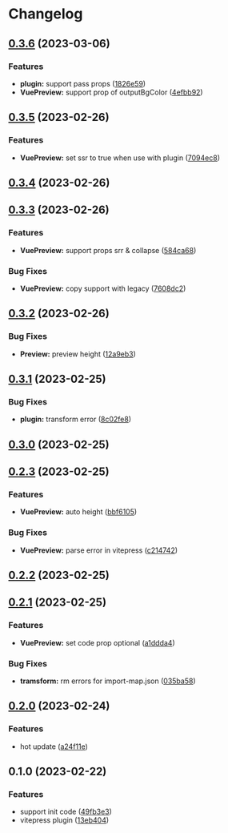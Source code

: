 # Changelog

## [0.3.6](https://github.com/liting-yes/vite-plugin-vue-preview/compare/0.3.5...0.3.6) (2023-03-06)


### Features

* **plugin:** support pass props ([1826e59](https://github.com/liting-yes/vite-plugin-vue-preview/commit/1826e593575be7ec909a8961f13f6748cac92e96))
* **VuePreview:** support prop of outputBgColor ([4efbb92](https://github.com/liting-yes/vite-plugin-vue-preview/commit/4efbb9260bd60e5507936d9407259cb2e7a422af))

## [0.3.5](https://github.com/liting-yes/vite-plugin-vue-preview/compare/0.3.4...0.3.5) (2023-02-26)


### Features

* **VuePreview:** set ssr to true when use with plugin ([7094ec8](https://github.com/liting-yes/vite-plugin-vue-preview/commit/7094ec83b9dd04aa682b7d1e6fec31f4da00f548))

## [0.3.4](https://github.com/liting-yes/vite-plugin-vue-preview/compare/0.3.3...0.3.4) (2023-02-26)

## [0.3.3](https://github.com/liting-yes/vite-plugin-vue-preview/compare/0.3.2...0.3.3) (2023-02-26)


### Features

* **VuePreview:** support props srr & collapse ([584ca68](https://github.com/liting-yes/vite-plugin-vue-preview/commit/584ca687e314e7ce77b72c71164e9de0ba30efdc))


### Bug Fixes

* **VuePreview:** copy support with legacy ([7608dc2](https://github.com/liting-yes/vite-plugin-vue-preview/commit/7608dc2d84d5628478f646af6eef559db6ad64d0))

## [0.3.2](https://github.com/liting-yes/vite-plugin-vue-preview/compare/0.3.1...0.3.2) (2023-02-26)


### Bug Fixes

* **Preview:** preview height ([12a9eb3](https://github.com/liting-yes/vite-plugin-vue-preview/commit/12a9eb34e74c4cd0725f532938c198498d3e8365))

## [0.3.1](https://github.com/liting-yes/vite-plugin-vue-preview/compare/0.3.0...0.3.1) (2023-02-25)


### Bug Fixes

* **plugin:** transform error ([8c02fe8](https://github.com/liting-yes/vite-plugin-vue-preview/commit/8c02fe8083ee73b04ac895fb4dec2b72304634af))

## [0.3.0](https://github.com/liting-yes/vite-plugin-vue-preview/compare/0.2.3...0.3.0) (2023-02-25)

## [0.2.3](https://github.com/liting-yes/vite-plugin-vue-preview/compare/0.2.2...0.2.3) (2023-02-25)


### Features

* **VuePreview:** auto height ([bbf6105](https://github.com/liting-yes/vite-plugin-vue-preview/commit/bbf610517420d10618a6236324a2c92a258e3589))


### Bug Fixes

* **VuePreview:** parse error in vitepress ([c214742](https://github.com/liting-yes/vite-plugin-vue-preview/commit/c214742a1a40d7f4f510f32581ac713294ae750b))

## [0.2.2](https://github.com/liting-yes/vite-plugin-vue-preview/compare/0.2.1...0.2.2) (2023-02-25)

## [0.2.1](https://github.com/liting-yes/vite-plugin-vue-preview/compare/0.2.0...0.2.1) (2023-02-25)


### Features

* **VuePreview:** set code prop optional ([a1ddda4](https://github.com/liting-yes/vite-plugin-vue-preview/commit/a1ddda4e507691a746a182d451a4d9f842d7b256))


### Bug Fixes

* **tramsform:** rm errors for import-map.json ([035ba58](https://github.com/liting-yes/vite-plugin-vue-preview/commit/035ba58e8e7e930f1cba9cb16fefceaec480620e))

## [0.2.0](https://github.com/liting-yes/vite-plugin-vue-preview/compare/0.1.0...0.2.0) (2023-02-24)


### Features

* hot update ([a24f11e](https://github.com/liting-yes/vite-plugin-vue-preview/commit/a24f11eb177f4d91222f5ef11df598e027a7b231))

## 0.1.0 (2023-02-22)


### Features

* support init code ([49fb3e3](https://github.com/liting-yes/vite-plugin-vue-preview/commit/49fb3e31c91b7f79ce451770b0dfc5fea946bcde))
* vitepress plugin ([13eb404](https://github.com/liting-yes/vite-plugin-vue-preview/commit/13eb4043fb1cb103330966c41f0fb30139beec93))